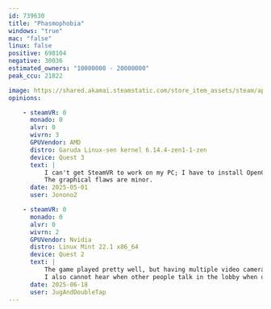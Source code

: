 ```yaml
---
id: 739630
title: "Phasmophobia"
windows: "true"
mac: "false"
linux: false
positive: 698104
negative: 30036
estimated_owners: "10000000 - 20000000"
peak_ccu: 21822

image: https://shared.akamai.steamstatic.com/store_item_assets/steam/apps/739630/header.jpg?t=1727019976
opinions:

    - steamVR: 0
      monado: 0
      alvr: 0
      wivrn: 3
      GPUVendor: AMD
      distro: Garuda Linux-sen kernel 6.14.4-zen1-1-zen
      device: Quest 3
      text: |
          I can't get SteamVR to work on my PC; I have to install OpenComposite.
          The graphical flaws are minor.
      date: 2025-05-01
      user: Jonono2

    - steamVR: 0
      monado: 0
      alvr: 0
      wivrn: 2
      GPUVendor: Nvidia
      distro: Linux Mint 22.1 x86_64
      device: Quest 2
      text: |
          The game played pretty well, but having multiple video cameras active at once tanked the performance when using WiVRn, on virtual desktop with windows on the same settings there is no performance hit
          I also cannot hear when other people talk in the lobby when using WiVRn, when ingame the voice chat works
      date: 2025-06-18
      user: JugAndDoubleTap
---
```

